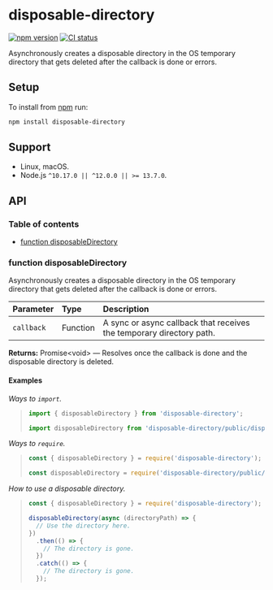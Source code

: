# disposable-directory

[![npm version](https://badgen.net/npm/v/disposable-directory)](https://npm.im/disposable-directory) [![CI status](https://github.com/jaydenseric/disposable-directory/workflows/CI/badge.svg)](https://github.com/jaydenseric/disposable-directory/actions)

Asynchronously creates a disposable directory in the OS temporary directory that gets deleted after the callback is done or errors.

## Setup

To install from [npm](https://npmjs.com) run:

```sh
npm install disposable-directory
```

## Support

- Linux, macOS.
- Node.js `^10.17.0 || ^12.0.0 || >= 13.7.0`.

## API

### Table of contents

- [function disposableDirectory](#function-disposabledirectory)

### function disposableDirectory

Asynchronously creates a disposable directory in the OS temporary directory that gets deleted after the callback is done or errors.

| Parameter | Type | Description |
| :-- | :-- | :-- |
| `callback` | Function | A sync or async callback that receives the temporary directory path. |

**Returns:** Promise&lt;void> — Resolves once the callback is done and the disposable directory is deleted.

#### Examples

_Ways to `import`._

> ```js
> import { disposableDirectory } from 'disposable-directory';
> ```
>
> ```js
> import disposableDirectory from 'disposable-directory/public/disposableDirectory.js';
> ```

_Ways to `require`._

> ```js
> const { disposableDirectory } = require('disposable-directory');
> ```
>
> ```js
> const disposableDirectory = require('disposable-directory/public/disposableDirectory');
> ```

_How to use a disposable directory._

> ```js
> const { disposableDirectory } = require('disposable-directory');
>
> disposableDirectory(async (directoryPath) => {
>   // Use the directory here.
> })
>   .then(() => {
>     // The directory is gone.
>   })
>   .catch(() => {
>     // The directory is gone.
>   });
> ```
